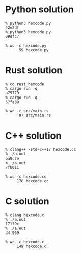 # Python solution
```
% python3 hexcode.py
42e2df
% python3 hexcode.py
09dfc7

% wc -c hexcode.py
      59 hexcode.py
```

# Rust solution
```
% cd rust_hexcode
% cargo run -q
a75779
% cargo run -q
57fa39

% wc -c src/main.rs
      97 src/main.rs
```

# C++ solution
```
% clang++ -std=c++17 hexcode.cc
% ./a.out
ba9c7e
% ./a.out
7fb011

% wc -c hexcode.cc
     178 hexcode.cc
```

# C solution
```
% clang hexcode.c
% ./a.out
171f9c
% ./a.out
d4f969

% wc -c hexcode.c
     149 hexcode.c
```
